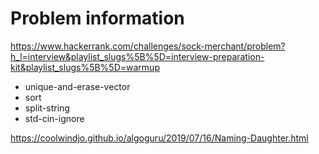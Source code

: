 # Problem information

<https://www.hackerrank.com/challenges/sock-merchant/problem?h_l=interview&playlist_slugs%5B%5D=interview-preparation-kit&playlist_slugs%5B%5D=warmup>

- unique-and-erase-vector
- sort
- split-string
- std-cin-ignore

<https://coolwindjo.github.io/algoguru/2019/07/16/Naming-Daughter.html>
